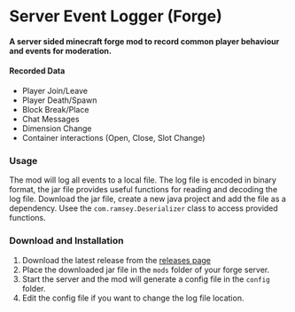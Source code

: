 # Server Event Logger (Forge)
#### A server sided minecraft forge mod to record common player behaviour and events for moderation.

#### Recorded Data
- Player Join/Leave
- Player Death/Spawn
- Block Break/Place
- Chat Messages
- Dimension Change
- Container interactions (Open, Close, Slot Change)

### Usage
The mod will log all events to a local file. The log file is encoded in binary format, the jar file provides useful functions for reading and decoding the log file. Download the jar file, create a new java project and add the file as a dependency. Usee the `com.ramsey.Deserializer` class to access provided functions.

### Download and Installation
1. Download the latest release from the [releases page](https://github.com/someramsey/Forge-ServerEventLogger/releases/)
2. Place the downloaded jar file in the `mods` folder of your forge server.
3. Start the server and the mod will generate a config file in the `config` folder.
4. Edit the config file if you want to change the log file location.
